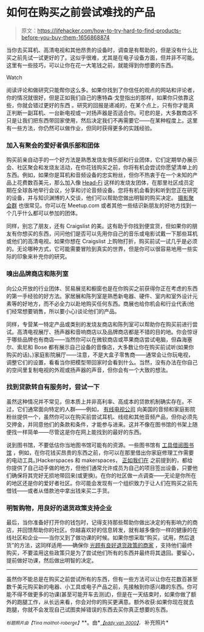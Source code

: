 # 如何在购买之前尝试难找的产品

> 原文：<https://lifehacker.com/how-to-try-hard-to-find-products-before-you-buy-them-1656868874>

当你去买耳机、高清电视和其他昂贵的设备时，调查是有帮助的，但是没有什么比买之前先试一试更好的了。这似乎很难，尤其是在电子设备方面，但并非不可能。这里有一些技巧，可以让你在花一大笔钱之前，就能得到你想要的东西。

Watch

阅读评论和做研究只能帮你这么多。如果你找到了你信任的观点的网站和评论者，你的情况就很好，但是正如我们自己的惠特森·戈登指出的那样，如果你只依靠这些，你就会错过更好的东西 。研究的回报是递减的，在某个点上，只有你才能真正判断一副耳机、一台新电视或一对扬声器是否适合你。可悲的是，大多数商店不只是让我们把东西带回家使用，然后决定我们不再需要它——在某种程度上。这里有一些方法，你仍然可以做作业，但同时获得更多的实践经验。

### 加入有聚会的爱好者俱乐部和团体

购买前亲自动手的一个好方法是熟悉发烧友俱乐部和行业团体，它们定期举办展示会、社区聚会和发烧友活动，在你花钱购买之前，你将有机会尝试你愿望清单上的东西。例如，如果你是耳机和音频设备的忠实粉丝，但你不热衷于在一个未知的产品上花费数百美元，那么加入像 [Head-Fi](http://head-fi.org/) 这样的发烧友团体，在那里社区成员定期在全球各地举行会议，分享和讨论音频设备。您将有机会看到和听到您正在研究的设备，并与知识渊博的人交谈，他们可以帮助您做出明智的购买决定。 [摄影聚会群](http://photo.meetup.com/h9F9iBA&bvm=bv.79189006,d.aWw) 也很常见。你可以在 Meetup.com 或者其他一些结识新朋友的好地方找到一个几乎什么都可以参加的团体。

同样，别忘了朋友，还有 Craigslist 的美。这有助于你找到便宜货，但如果你的朋友有你想买的东西，问问他们是否可以先用你自己的音乐或电影试戴一下那些耳机或他们的高清电视。如果你想在 Craigslist 上购物打折，购买前试一试几乎是必须的。无论哪种方式，它可能需要冒险到真实的世界，但是你可以很容易地用一些实际的印象来补充你的研究。

### 嗅出品牌商店和陈列室

向公众开放的行业团体、贸易展览和橱窗也是在你购买之前获得你正在考虑的东西的第一手经验的好方法。家居展和陈列室是熟悉新电器、硬件、室内和室外设计元素等的好地方，而不必全力以赴地购买任何东西。商展也给你机会和行业代表(他们经常想要销售，所以要小心)谈论他们的产品。

同样，专营某一特定产品或类别的发烧友商店和陈列室可以帮助你在购买前进行尝试。高清电视展厅、扬声器和音响商店以及品牌商店都是不错的目的地。你会惊讶于哪些品牌也有商店——当然你可以在微软商店或苹果商店尝试电脑，但森海塞尔、索尼和 Bose 都有展示自己设备的音像店，大多数让你在购买前试听(如果你购买的话)。)家庭影院展厅——注意，不是大盒子零售商——通常会让你玩电视，调整它们的设置，看看当你把模型带回家时会看到什么。当然，没有办法在你自己的空间里复制电视的外观或扬声器的声音，但你会有一个大致的想法。

### 找到贷款转自有服务时，尝试一下

虽然这种情况并不常见，但本质上并非高利率、高成本的贷款机制确实存在。不过，它们通常面向特定的人群——例如， [有线电视公司](http://www.thecableco.com/default.aspx) 向美国的音频和家庭影院粉丝提供一个，虽然你可以在购买前尝试耳机、线缆和其他音频产品，但你必须先交押金，并同意他们的条款和条件，才能参与进来。这并不像在图书馆的书架上随便找一样简单——尽管这是你在网上能找到的最好的东西。

说到图书馆，不要低估你当地图书馆可能有的资源。一些图书馆有 [工具借阅图书馆](http://www.berkeleypubliclibrary.org/locations/tool-lending-library) ，例如，在你花钱买昂贵的东西之前，你可以在那里借出你家庭修理工作需要的电动工具。)Hackerspaces 和 makerspaces， [正如我们在](https://lifehacker.com/how-to-find-and-get-involved-with-a-hackerspace-in-your-5912598) 之前提到的，都给你提供了自己动手做的地方，但他们通常允许成员为自己的项目签出设备，只要他们确保将其完好无损地带回来(或更换)。在你的社区做一点调查——无论是你所在的地区还是你的爱好者社区。你可能会发现有一个组织致力于让人们在购买之前先借钱——或者从借款池中拿出钱来买二手货。

### 明智购物，用良好的退货政策支持企业

最后，当你准备好打开你的钱包时，记得支持那些帮助你做出决定的有影响力的商店，并回馈帮助你的社区。你越喜欢好的信息转发，就有越多像你一样的健康的在线社区和企业——当你又到了做功课的时候。如果你想采取“购买，试用，然后退货”的方法，这同样适用——确保你 [光顾有良好退货政策的商家](https://lifehacker.com/the-best-and-worst-places-to-buy-anything-when-you-need-30804002) ，支持他们最终购买，不要滥用这些政策只是为了尝试他们所有的东西并最终将其退回。要留心，提前做好功课，然后做出明智的决定。

* * *

虽然你不能总是在购买之前尝试所有的东西，但有一些方法可以让你在花数百甚至数千美元购买新的电器、小工具或电子产品之前，先接触到你感兴趣的东西。你可能不得不做更多的功课(甚至可能开车去测试)，但是在一天结束时，如果你做了额外的跑腿工作，从长远来看，你会对你的购买更满意。额外收获:如果你现在就去跑腿，你就不会发现自己试图卖掉错误的东西去买你真正想要的东西。

<small>*标题照片由*</small><small>*【Tina mailhot-roberge】*</small>**。由*[<small>*【eddy van 3000】*</small>](https://www.flickr.com/photos/e3000/3124048543/)<small>*，*</small> 补充照片*
